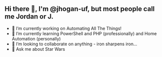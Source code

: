 ## Hi there 👋, I'm @jhogan-uf, but most people call me Jordan or J.

- 🔭 I’m currently working on Automating All The Things!
- 🌱 I’m currently learning PowerShell and PHP (professionally) and Home Automation (personally)
- 👯 I’m looking to collaborate on anything - iron sharpens iron...
- 💬 Ask me about Star Wars

<!--
**jhogan-uf/jhogan-uf** is a ✨ _special_ ✨ repository because its `README.md` (this file) appears on your GitHub profile.

Here are some ideas to get you started:

- 🔭 I’m currently working on ...
- 🌱 I’m currently learning ...
- 👯 I’m looking to collaborate on ...
- 🤔 I’m looking for help with ...
- 💬 Ask me about ...
- 📫 How to reach me: ...
- 😄 Pronouns: ...
- ⚡ Fun fact: ...
-->
